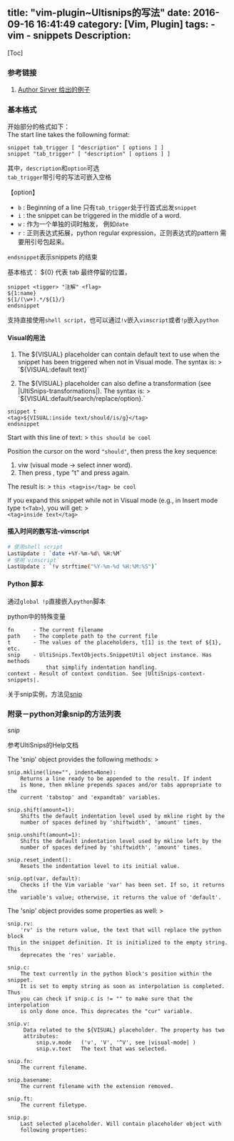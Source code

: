 title: "vim-plugin~Ultisnips的写法"
date: 2016-09-16 16:41:49
category: [Vim, Plugin]
tags: 
    - vim
    - snippets
Description:
----
[Toc]

### 参考链接 ###
1. [Author Sirver 给出的例子](https://github.com/SirVer/ultisnips/tree/master/doc/examples)

### 基本格式 ###

开始部分的格式如下：  
The start line takes the followning format:  
```snippets
snippet tab_trigger [ "description" [ options ] ]
snippet "tab_trigger" [ "description" [ options ] ]
```
其中，`description`和`option`可选  
`tab_trigger`带引号的写法可嵌入空格

【option】  
* `b` : Beginning of a line
   只有`tab_trigger`处于行首式出发`snippet`
* `i` : the snippet can be triggered in the middle of a word.
* `w` : 作为一个单独的词时触发， 例如`date`
* `r` : 正则表达式拓展，python regular expression，正则表达式的pattern 需要用引号包起来。

`endsnippet`表示snippets 的结束

基本格式：
${0} 代表 tab 最终停留的位置， 

```snippet
snippet <tigger> "注解" <flag>
${1:name}
${1/(\w+).*/${1}/}
endsnippet
```

支持直接使用`shell script`，也可以通过`!v`嵌入`vimscript`或者`!p`嵌入`python`

#### Visual的用法 ####
1.  The ${VISUAL} placeholder can contain default text to use when the snippet 
    has been triggered when not in Visual mode. The syntax is: >  
    `${VISUAL:default text}`

2.  The ${VISUAL} placeholder can also define a transformation 
    (see |UltiSnips-transformations|). The syntax is: >  
    `${VISUAL:default/search/replace/option}.`

```snippets
snippet t
<tag>${VISUAL:inside text/should/is/g}</tag>
endsnippet
```

Start with this line of text: > ` this should be cool `

Position the cursor on the word `"should"`, then press the key sequence: 
1.  viw (visual mode -> select inner word). 
2.  Then press <Tab>, type "t" and press <Tab> again. 

The result is: > `this <tag>is</tag> be cool`

If you expand this snippet while not in Visual mode 
(e.g., in Insert mode type `t<Tab>`), you will get: >  
   `<tag>inside text</tag>`

#### 插入时间的数写法-vimscript ####

```bash
# 使用shell script
LastUpdate : `date +%Y-%m-%d\ %H:%M`
# 使用`vimscript`
LastUpdate : `!v strftime("%Y-%m-%d %H:%M:%S")`
```

#### Python 脚本 ####

通过`global !p`直接嵌入`python`脚本

python中的特殊变量
```
fn      - The current filename
path    - The complete path to the current file
t       - The values of the placeholders, t[1] is the text of ${1}, etc.
snip    - UltiSnips.TextObjects.SnippetUtil object instance. Has methods
            that simplify indentation handling.
context - Result of context condition. See |UltiSnips-context-snippets|.
```

关于snip实例，方法见[snip](#snip)


### 附录－python对象snip的方法列表 ###
*<span id="snip">snip</span>*

参考UltiSnips的Help文档

The 'snip' object provides the following methods: >

    snip.mkline(line="", indent=None):
        Returns a line ready to be appended to the result. If indent
        is None, then mkline prepends spaces and/or tabs appropriate to the
        current 'tabstop' and 'expandtab' variables.

    snip.shift(amount=1):
        Shifts the default indentation level used by mkline right by the
        number of spaces defined by 'shiftwidth', 'amount' times.

    snip.unshift(amount=1):
        Shifts the default indentation level used by mkline left by the
        number of spaces defined by 'shiftwidth', 'amount' times.

    snip.reset_indent():
        Resets the indentation level to its initial value.

    snip.opt(var, default):
        Checks if the Vim variable 'var' has been set. If so, it returns the
        variable's value; otherwise, it returns the value of 'default'.

The 'snip' object provides some properties as well: >

    snip.rv:
        'rv' is the return value, the text that will replace the python block
        in the snippet definition. It is initialized to the empty string. This
        deprecates the 'res' variable.

    snip.c:
        The text currently in the python block's position within the snippet.
        It is set to empty string as soon as interpolation is completed. Thus
        you can check if snip.c is != "" to make sure that the interpolation
        is only done once. This deprecates the "cur" variable.

    snip.v:
         Data related to the ${VISUAL} placeholder. The property has two
         attributes:
             snip.v.mode   ('v', 'V', '^V', see |visual-mode| )
             snip.v.text   The text that was selected.

    snip.fn:
        The current filename.

    snip.basename:
        The current filename with the extension removed.

    snip.ft:
        The current filetype.

    snip.p:
        Last selected placeholder. Will contain placeholder object with
        following properties:

